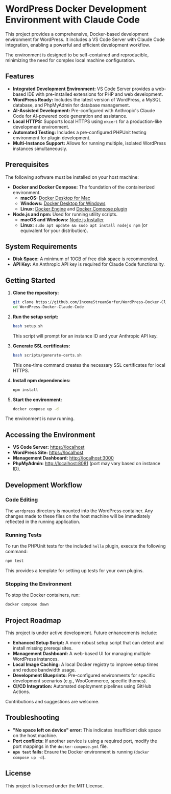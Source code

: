 # WordPress Docker Development Environment with Claude Code

This project provides a comprehensive, Docker-based development environment for WordPress. It includes a VS Code Server with Claude Code integration, enabling a powerful and efficient development workflow.

The environment is designed to be self-contained and reproducible, minimizing the need for complex local machine configuration.

## Features

*   **Integrated Development Environment:** VS Code Server provides a web-based IDE with pre-installed extensions for PHP and web development.
*   **WordPress Ready:** Includes the latest version of WordPress, a MySQL database, and PhpMyAdmin for database management.
*   **AI-Assisted Development:** Pre-configured with Anthropic's Claude Code for AI-powered code generation and assistance.
*   **Local HTTPS:** Supports local HTTPS using `mkcert` for a production-like development environment.
*   **Automated Testing:** Includes a pre-configured PHPUnit testing environment for plugin development.
*   **Multi-Instance Support:** Allows for running multiple, isolated WordPress instances simultaneously.

## Prerequisites

The following software must be installed on your host machine:

*   **Docker and Docker Compose:** The foundation of the containerized environment.
    *   **macOS:** [Docker Desktop for Mac](https://docs.docker.com/desktop/mac/install/)
    *   **Windows:** [Docker Desktop for Windows](https://docs.docker.com/desktop/windows/install/)
    *   **Linux:** [Docker Engine](https://docs.docker.com/engine/install/) and [Docker Compose plugin](https://docs.docker.com/compose/install/)
*   **Node.js and npm:** Used for running utility scripts.
    *   **macOS and Windows:** [Node.js Installer](https://nodejs.org/)
    *   **Linux:** `sudo apt update && sudo apt install nodejs npm` (or equivalent for your distribution).

## System Requirements

*   **Disk Space:** A minimum of 10GB of free disk space is recommended.
*   **API Key:** An Anthropic API key is required for Claude Code functionality.

## Getting Started

1.  **Clone the repository:**
    ```bash
    git clone https://github.com/IncomeStreamSurfer/WordPress-Docker-Claude-Code.git
    cd WordPress-Docker-Claude-Code
    ```

2.  **Run the setup script:**
    ```bash
    bash setup.sh
    ```
    This script will prompt for an instance ID and your Anthropic API key.

3.  **Generate SSL certificates:**
    ```bash
    bash scripts/generate-certs.sh
    ```
    This one-time command creates the necessary SSL certificates for local HTTPS.

4.  **Install npm dependencies:**
    ```bash
    npm install
    ```

5.  **Start the environment:**
    ```bash
    docker compose up -d
    ```

The environment is now running.

## Accessing the Environment

*   **VS Code Server:** [https://localhost](https://localhost)
*   **WordPress Site:** [https://localhost](https://localhost)
*   **Management Dashboard:** [http://localhost:3000](http://localhost:3000)
*   **PhpMyAdmin:** [http://localhost:8081](http://localhost:8081) (port may vary based on instance ID).

## Development Workflow

### Code Editing

The `wordpress` directory is mounted into the WordPress container. Any changes made to these files on the host machine will be immediately reflected in the running application.

### Running Tests

To run the PHPUnit tests for the included `hello` plugin, execute the following command:

```bash
npm test
```

This provides a template for setting up tests for your own plugins.

### Stopping the Environment

To stop the Docker containers, run:

```bash
docker compose down
```

## Project Roadmap

This project is under active development. Future enhancements include:

*   **Enhanced Setup Script:** A more robust setup script that can detect and install missing prerequisites.
*   **Management Dashboard:** A web-based UI for managing multiple WordPress instances.
*   **Local Image Caching:** A local Docker registry to improve setup times and reduce bandwidth usage.
*   **Development Blueprints:** Pre-configured environments for specific development scenarios (e.g., WooCommerce, specific themes).
*   **CI/CD Integration:** Automated deployment pipelines using GitHub Actions.

Contributions and suggestions are welcome.

## Troubleshooting

*   **"No space left on device" error:** This indicates insufficient disk space on the host machine.
*   **Port conflicts:** If another service is using a required port, modify the port mappings in the `docker-compose.yml` file.
*   **`npm test` fails:** Ensure the Docker environment is running (`docker compose up -d`).

## License

This project is licensed under the MIT License.
